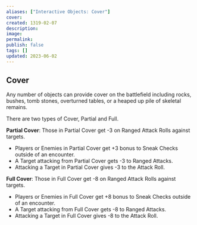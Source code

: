 ```yaml
---
aliases: ["Interactive Objects: Cover"]
cover: 
created: 1319-02-07
description: 
image: 
permalink: 
publish: false
tags: []
updated: 2023-06-02
---
```


## Cover

Any number of objects can provide cover on the battlefield including rocks, bushes, tomb stones, overturned tables, or a heaped up pile of skeletal remains.

There are two types of Cover, Partial and Full.

**Partial Cover**: Those in Partial Cover get -3 on Ranged Attack Rolls against targets. 
- Players or Enemies in Partial Cover get +3 bonus to Sneak Checks outside of an encounter. 
- A Target attacking from Partial Cover gets -3 to Ranged Attacks. 
- Attacking a Target in Partial Cover gives -3 to the Attack Roll.

**Full Cover**: Those in Full Cover get -8 on Ranged Attack Rolls against targets. 
- Players or Enemies in Full Cover get +8 bonus to Sneak Checks outside of an encounter. 
- A Target attacking from Full Cover gets -8 to Ranged Attacks. 
- Attacking a Target in Full Cover gives -8 to the Attack Roll.
